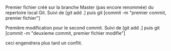Premier fichier créé sur la branche Master (pas encore renommée) du repertoire local Git. 
Suivi de [git add .] puis git [commit -m "premier commit, premier fichier"]

Première modification pour le second commit. 
Suivi de [git add .] puis git [commit -m "deuxieme commit, premier fichier modifie"]

ceci engendrera plus tard un conflit. 